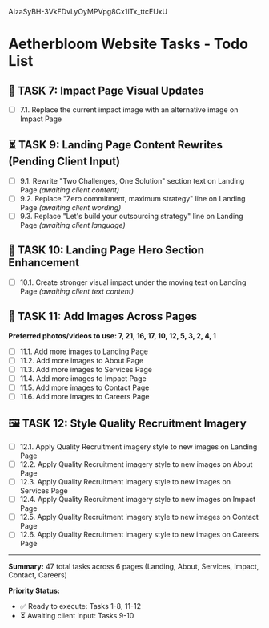 AIzaSyBH-3VkFDvLyOyMPVpg8Cx1lTx_ttcEUxU


# Aetherbloom Website Tasks - Todo List

## 💚 TASK 7: Impact Page Visual Updates
- [ ] 7.1. Replace the current impact image with an alternative image on Impact Page

## ⏳ TASK 9: Landing Page Content Rewrites (Pending Client Input)
- [ ] 9.1. Rewrite "Two Challenges, One Solution" section text on Landing Page *(awaiting client content)*
- [ ] 9.2. Replace "Zero commitment, maximum strategy" line on Landing Page *(awaiting client wording)*
- [ ] 9.3. Replace "Let's build your outsourcing strategy" line on Landing Page *(awaiting client language)*

## 🌟 TASK 10: Landing Page Hero Section Enhancement
- [ ] 10.1. Create stronger visual impact under the moving text on Landing Page *(awaiting client text content)*

## 📸 TASK 11: Add Images Across Pages
**Preferred photos/videos to use: 7, 21, 16, 17, 10, 12, 5, 3, 2, 4, 1**
- [ ] 11.1. Add more images to Landing Page
- [ ] 11.2. Add more images to About Page
- [ ] 11.3. Add more images to Services Page
- [ ] 11.4. Add more images to Impact Page
- [ ] 11.5. Add more images to Contact Page
- [ ] 11.6. Add more images to Careers Page

## 🖼️ TASK 12: Style Quality Recruitment Imagery
- [ ] 12.1. Apply Quality Recruitment imagery style to new images on Landing Page
- [ ] 12.2. Apply Quality Recruitment imagery style to new images on About Page
- [ ] 12.3. Apply Quality Recruitment imagery style to new images on Services Page
- [ ] 12.4. Apply Quality Recruitment imagery style to new images on Impact Page
- [ ] 12.5. Apply Quality Recruitment imagery style to new images on Contact Page
- [ ] 12.6. Apply Quality Recruitment imagery style to new images on Careers Page

---

**Summary:** 47 total tasks across 6 pages (Landing, About, Services, Impact, Contact, Careers)

**Priority Status:**
- ✅ Ready to execute: Tasks 1-8, 11-12
- ⏳ Awaiting client input: Tasks 9-10